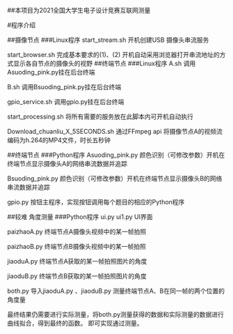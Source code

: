 ##本项目为2021全国大学生电子设计竞赛互联网测量

#程序介绍

##摄像节点 
###Linux程序
start_stream.sh	    开机创建USB 摄像头串流服务

start_browser.sh	完成基本要求的(1)、(2) 开机自动采用浏览器打开串流地址的方式显示各自节点的摄像头的视野 
##终端节点 
###Linux程序
A.sh	调用Asuoding_pink.py挂在后台终端

B.sh	调用Bsuoding_pink.py挂在后台终端

gpio_service.sh	调用gpio.py挂在后台终端

start_processing.sh	将所有需要的服务放在此脚本内可开机自动执行

Download_chuanliu_X_5SECONDS.sh	通过FFmpeg api 将摄像节点A的视频流编码为h.264的MP4文件，时长五秒钟

##终端节点 
###Python程序
Asuoding_pink.py	颜色识别（可修改参数）开机在终端节点显示摄像头A的网络串流数据并追踪

Bsuoding_pink.py	颜色识别（可修改参数）开机在终端节点显示摄像头B的网络串流数据并追踪

gpio.py	按钮主程序，实现按钮调用每个题目的相应的Python程序

##较难 角度测量
###Python程序
ui.py ui1.py  UI界面

paizhaoA.py  终端节点A摄像头视频中的某一帧拍照

paizhaoB.py  终端节点B摄像头视频中的某一帧拍照

jiaoduA.py   终端节点A获取的某一帧拍照图片的角度

jiaoduB.py   终端节点B获取的某一帧拍照图片的角度

both.py      导入jiaoduA.py 、jiaoduB.py  测量终端节点A、B在同一帧的两个位置的角度量

最终结果仍需要进行实际测量，将both.py测量获得的数据和实际测量的数据进行曲线拟合，得到最终的函数。
即可实现通过测量。